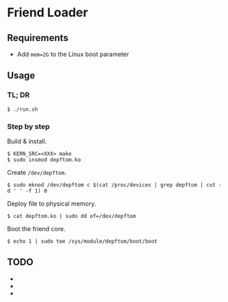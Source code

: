 # Friend Loader

## Requirements

* Add `mem=2G` to the Linux boot parameter

## Usage

### TL; DR

```console
$ ./run.sh
```

### Step by step

Build & install.

```console
$ KERN_SRC=<XXX> make
$ sudo insmod depftom.ko
```

Create `/dev/depftom`.

```console
$ sudo mknod /dev/depftom c $(cat /proc/devices | grep depftom | cut -d ' ' -f 1) 0
```

Deploy file to physical memory.

```console
$ cat depftom.ko | sudo dd of=/dev/depftom
```

Boot the friend core.

```console
$ echo 1 | sudo tee /sys/module/depftom/boot/boot
```

## TODO

*
*
*
